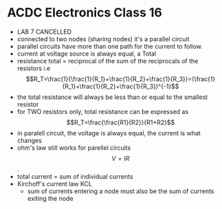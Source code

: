 # ACDC Electronics Class 16
- LAB 7 CANCELLED
- connected to two nodes (sharing nodes) it's a parallel circuit
- parallel circuits have more than one path for the current to follow.
- current at voltage source is always equal, a Total
- resistance total = reciprocal of the sum of the reciprocals of the resistors i.e $$R_T=\frac{1}{\frac{1}{R_1}+\frac{1}{R_2}+\frac{1}{R_3}}=(\frac{1}{R_1}+\frac{1}{R_2}+\frac{1}{R_3})^{-1}$$
- the total resistance will always be less than or equal to the smallest resistor
- for TWO resistors only, total resistance can be expressed as $$R_T=\frac{\frac{R1}{R2}}{R1+R2}$$
- in paralell circuit, the voltage is always equal, the current is what changes
- ohm's law still works for parellel circuits $$V=IR$$.
- total current = sum of individual currents
- Kirchoff's current law KCL
  - sum of currents entering a node must also be the sum of currents exiting the node
